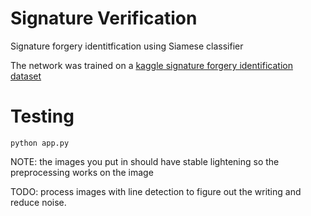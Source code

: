 # Signature Verification

Signature forgery identitfication using Siamese classifier

The network was trained on a <a href="https://www.kaggle.com/robinreni/signature-verification-dataset">kaggle signature forgery identification dataset</a>

# Testing

```python app.py```

NOTE: the images you put in should have stable lightening so the preprocessing works on the image


TODO: process images with line detection to figure out the writing and reduce noise.